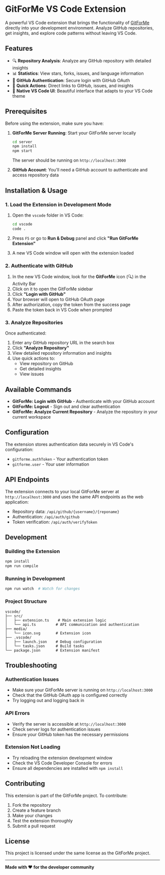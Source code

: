 # GitForMe VS Code Extension

A powerful VS Code extension that brings the functionality of [GitForMe](https://gitforme.tech) directly into your development environment. Analyze GitHub repositories, get insights, and explore code patterns without leaving VS Code.

## Features

- 🔍 **Repository Analysis**: Analyze any GitHub repository with detailed insights
- 📊 **Statistics**: View stars, forks, issues, and language information
- 🔐 **GitHub Authentication**: Secure login with GitHub OAuth
- 🎯 **Quick Actions**: Direct links to GitHub, issues, and insights
- 🎨 **Native VS Code UI**: Beautiful interface that adapts to your VS Code theme

## Prerequisites

Before using the extension, make sure you have:

1. **GitForMe Server Running**: Start your GitForMe server locally
   ```bash
   cd server
   npm install
   npm start
   ```
   The server should be running on `http://localhost:3000`

2. **GitHub Account**: You'll need a GitHub account to authenticate and access repository data

## Installation & Usage

### 1. Load the Extension in Development Mode

1. Open the `vscode` folder in VS Code:
   ```bash
   cd vscode
   code .
   ```

2. Press `F5` or go to **Run & Debug** panel and click **"Run GitForMe Extension"**

3. A new VS Code window will open with the extension loaded

### 2. Authenticate with GitHub

1. In the new VS Code window, look for the **GitForMe** icon (🔍) in the Activity Bar
2. Click on it to open the GitForMe sidebar
3. Click **"Login with GitHub"** 
4. Your browser will open to GitHub OAuth page
5. After authorization, copy the token from the success page
6. Paste the token back in VS Code when prompted

### 3. Analyze Repositories

Once authenticated:
1. Enter any GitHub repository URL in the search box
2. Click **"Analyze Repository"**
3. View detailed repository information and insights
4. Use quick actions to:
   - View repository on GitHub
   - Get detailed insights
   - View issues

## Available Commands

- **GitForMe: Login with GitHub** - Authenticate with your GitHub account
- **GitForMe: Logout** - Sign out and clear authentication
- **GitForMe: Analyze Current Repository** - Analyze the repository in your current workspace

## Configuration

The extension stores authentication data securely in VS Code's configuration:
- `gitforme.authToken` - Your authentication token
- `gitforme.user` - Your user information

## API Endpoints

The extension connects to your local GitForMe server at `http://localhost:3000` and uses the same API endpoints as the web application:

- Repository data: `/api/github/{username}/{reponame}`
- Authentication: `/api/auth/github`
- Token verification: `/api/auth/verifyToken`

## Development

### Building the Extension

```bash
npm install
npm run compile
```

### Running in Development

```bash
npm run watch  # Watch for changes
```

### Project Structure

```
vscode/
├── src/
│   ├── extension.ts    # Main extension logic
│   └── api.ts         # API communication and authentication
├── media/
│   └── icon.svg       # Extension icon
├── .vscode/
│   ├── launch.json    # Debug configuration
│   └── tasks.json     # Build tasks
└── package.json       # Extension manifest
```

## Troubleshooting

### Authentication Issues
- Make sure your GitForMe server is running on `http://localhost:3000`
- Check that the GitHub OAuth app is configured correctly
- Try logging out and logging back in

### API Errors
- Verify the server is accessible at `http://localhost:3000`
- Check server logs for authentication issues
- Ensure your GitHub token has the necessary permissions

### Extension Not Loading
- Try reloading the extension development window
- Check the VS Code Developer Console for errors
- Ensure all dependencies are installed with `npm install`

## Contributing

This extension is part of the GitForMe project. To contribute:

1. Fork the repository
2. Create a feature branch
3. Make your changes
4. Test the extension thoroughly
5. Submit a pull request

## License

This project is licensed under the same license as the GitForMe project.

---

**Made with ❤️ for the developer community**
